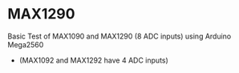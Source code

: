 # MAX1290
Basic Test of MAX1090 and MAX1290 (8 ADC inputs) using Arduino Mega2560
- (MAX1092 and MAX1292 have 4 ADC inputs)
